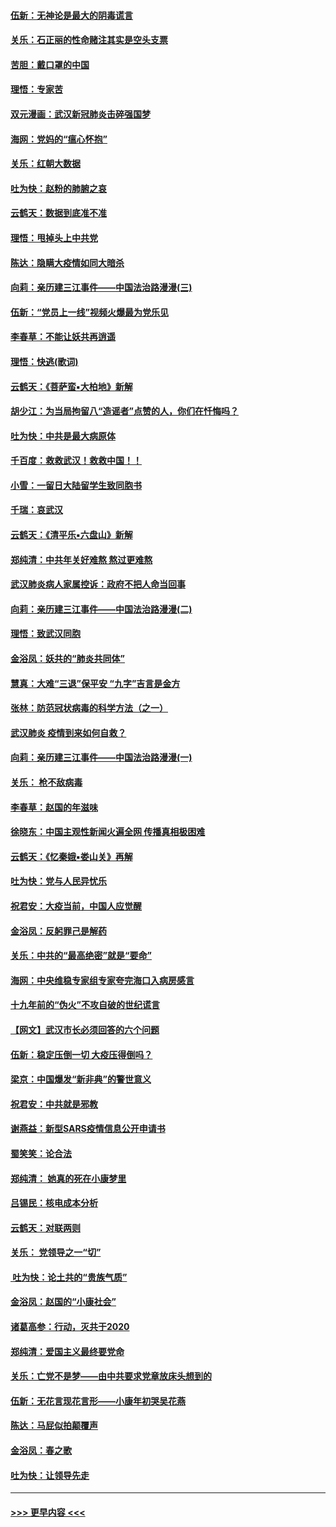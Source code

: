 #### [伍新：无神论是最大的阴毒谎言](../pages/nsc993/n11846129.md?t=02061555) 
#### [关乐：石正丽的性命赌注其实是空头支票](../pages/nsc993/n11846109.md?t=02061555) 
#### [苦胆：戴口罩的中国](../pages/nsc993/n11845576.md?t=02061555) 
#### [理悟：专家苦](../pages/nsc993/n11845564.md?t=02061555) 
#### [双元漫画：武汉新冠肺炎击碎强国梦](../pages/nsc993/n11843320.md?t=02061555) 
#### [海网：党妈的“瘟心怀抱”](../pages/nsc993/n11840740.md?t=02061555) 
#### [关乐：红朝大数据](../pages/nsc993/n11840675.md?t=02061555) 
#### [吐为快：赵粉的肺腑之哀](../pages/nsc993/n11840618.md?t=02061555) 
#### [云鹤天：数据到底准不准](../pages/nsc993/n11840325.md?t=02061555) 
#### [理悟：甩掉头上中共党](../pages/nsc993/n11838826.md?t=02061555) 
#### [陈达：隐瞒大疫情如同大暗杀](../pages/nsc993/n11838771.md?t=02061555) 
#### [向莉：亲历建三江事件——中国法治路漫漫(三)](../pages/nsc993/n11831825.md?t=02061555) 
#### [伍新：“党员上一线”视频火爆最为党乐见](../pages/nsc993/n11838200.md?t=02061555) 
#### [李春草：不能让妖共再逍遥](../pages/nsc993/n11838102.md?t=02061555) 
#### [理悟：快逃(歌词)](../pages/nsc993/n11838083.md?t=02061555) 
#### [云鹤天：《菩萨蛮▪大柏地》新解](../pages/nsc993/n11838059.md?t=02061555) 
#### [胡少江：为当局拘留八“造谣者”点赞的人，你们在忏悔吗？](../pages/nsc993/n11836801.md?t=02061555) 
#### [吐为快：中共是最大病原体](../pages/nsc993/n11836748.md?t=02061555) 
#### [千百度：救救武汉！救救中国！！](../pages/nsc993/n11836145.md?t=02061555) 
#### [小雪：一留日大陆留学生致同胞书](../pages/nsc993/n11834624.md?t=02061555) 
#### [千瑞：哀武汉](../pages/nsc993/n11833647.md?t=02061555) 
#### [云鹤天：《清平乐▪六盘山》新解](../pages/nsc993/n11833611.md?t=02061555) 
#### [郑纯清：中共年关好难熬 熬过更难熬](../pages/nsc993/n11833489.md?t=02061555) 
#### [武汉肺炎病人家属控诉：政府不把人命当回事](../pages/nsc993/n11833205.md?t=02061555) 
#### [向莉：亲历建三江事件——中国法治路漫漫(二)](../pages/nsc993/n11829102.md?t=02061555) 
#### [理悟：致武汉同胞](../pages/nsc993/n11831522.md?t=02061555) 
#### [金浴凤：妖共的“肺炎共同体”](../pages/nsc993/n11829448.md?t=02061555) 
#### [慧真：大难“三退”保平安 “九字”吉言是金方](../pages/nsc993/n11829501.md?t=02061555) 
#### [张林：防范冠状病毒的科学方法（之一）](../pages/nsc993/n11828618.md?t=02061555) 
#### [武汉肺炎 疫情到来如何自救？](../pages/nsc993/n11827632.md?t=02061555) 
#### [向莉：亲历建三江事件——中国法治路漫漫(一)](../pages/nsc993/n11827190.md?t=02061555) 
#### [关乐： 枪不敌病毒](../pages/nsc993/n11826746.md?t=02061555) 
#### [李春草：赵国的年滋味](../pages/nsc993/n11826321.md?t=02061555) 
#### [徐晓东：中国主观性新闻火遍全网 传播真相极困难](../pages/nsc993/n11826508.md?t=02061555) 
#### [云鹤天：《忆秦娥▪娄山关》再解](../pages/nsc993/n11824682.md?t=02061555) 
#### [吐为快：党与人民异忧乐](../pages/nsc993/n11824660.md?t=02061555) 
#### [祝君安：大疫当前，中国人应觉醒](../pages/nsc993/n11821946.md?t=02061555) 
#### [金浴凤：反躬罪己是解药](../pages/nsc993/n11820280.md?t=02061555) 
#### [关乐：中共的“最高绝密”就是“要命”](../pages/nsc993/n11816946.md?t=02061555) 
#### [海网：中央维稳专家组专家夸完海口入病房感言](../pages/nsc993/n11815138.md?t=02061555) 
#### [十九年前的“伪火”不攻自破的世纪谎言](../pages/nsc993/n11813238.md?t=02061555) 
#### [【网文】武汉市长必须回答的六个问题](../pages/nsc993/n11813848.md?t=02061555) 
#### [伍新：稳定压倒一切 大疫压得倒吗？](../pages/nsc993/n11812634.md?t=02061555) 
#### [梁京：中国爆发“新非典”的警世意义](../pages/nsc993/n11812554.md?t=02061555) 
#### [祝君安：中共就是邪教](../pages/nsc993/n11812431.md?t=02061555) 
#### [谢燕益：新型SARS疫情信息公开申请书](../pages/nsc993/n11808840.md?t=02061555) 
#### [蜀笑笑：论合法](../pages/nsc993/n11808064.md?t=02061555) 
#### [郑纯清： 她真的死在小康梦里](../pages/nsc993/n11806623.md?t=02061555) 
#### [吕锡民：核电成本分析](../pages/nsc993/n11806284.md?t=02061555) 
#### [云鹤天：对联两则](../pages/nsc993/n11805957.md?t=02061555) 
#### [关乐： 党领导之一“切”](../pages/nsc993/n11804505.md?t=02061555) 
#### [ 吐为快：论土共的“贵族气质”](../pages/nsc993/n11804490.md?t=02061555) 
#### [金浴凤：赵国的“小康社会”](../pages/nsc993/n11804452.md?t=02061555) 
#### [诸葛高参：行动，灭共于2020](../pages/nsc993/n11804120.md?t=02061555) 
#### [郑纯清：爱国主义最终要党命](../pages/nsc993/n11802197.md?t=02061555) 
#### [关乐：亡党不是梦——由中共要求党章放床头想到的](../pages/nsc993/n11802156.md?t=02061555) 
#### [伍新：无花言现花言形——小康年初哭吴花燕](../pages/nsc993/n11800044.md?t=02061555) 
#### [陈达：马屁似拍颠覆声](../pages/nsc993/n11800010.md?t=02061555) 
#### [金浴凤：春之歌](../pages/nsc993/n11797687.md?t=02061555) 
#### [吐为快：让领导先走](../pages/nsc993/n11797512.md?t=02061555) 

----
#### [ >>> 更早内容 <<< ](../indexes/nsc993-earlier.md)
